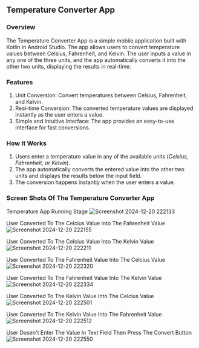 ## Temperature Converter App

### Overview
The Temperature Converter App is a simple mobile application built with Kotlin in Android Studio. The app allows users to convert temperature values between Celsius, Fahrenheit, and Kelvin. The user inputs a value in any one of the three units, and the app automatically converts it into the other two units, displaying the results in real-time.

### Features
1) Unit Conversion: Convert temperatures between Celsius, Fahrenheit, and Kelvin.
2) Real-time Conversion: The converted temperature values are displayed instantly as the user enters a value.
3) Simple and Intuitive Interface: The app provides an easy-to-use interface for fast conversions.

### How It Works
1) Users enter a temperature value in any of the available units (_Celsius, Fahrenheit, or Kelvin_).
2) The app automatically converts the entered value into the other two units and displays the results below the input field.
3) The conversion happens instantly when the user enters a value.

### Screen Shots Of The Temperature Converter App

Temperature App Running Stage
![Screenshot 2024-12-20 222133](https://github.com/user-attachments/assets/0788a381-f49f-4418-a163-f7bae820215c)

User Converted To The Celcius Value Into The Fahrenheit Value
![Screenshot 2024-12-20 222155](https://github.com/user-attachments/assets/c74f6312-618a-47c4-8634-de0c5f3add0e)

User Converted To The Celcius Value Into The Kelvin Value
![Screenshot 2024-12-20 222211](https://github.com/user-attachments/assets/ebeedf0e-fa73-4195-91bb-2c91a56fd9a3)

User Converted To The Fahrenheit Value Into The Celcius Value
![Screenshot 2024-12-20 222320](https://github.com/user-attachments/assets/281f6601-bba5-459d-afbe-8031e9f9be44)

User Converted To The Fahrenheit Value Into The Kelvin Value
![Screenshot 2024-12-20 222334](https://github.com/user-attachments/assets/41d50e87-878f-4e75-80c9-5f5a766b4fe6)

User Converted To The Kelvin Value Into The Celcius Value
![Screenshot 2024-12-20 222501](https://github.com/user-attachments/assets/ac8f9ff1-fc02-478c-955a-9521326d42a9)

User Converted To The Kelvin Value Into The Fahrenheit Value
![Screenshot 2024-12-20 222512](https://github.com/user-attachments/assets/d661d972-6070-4ca1-a31a-a99f5376a085)

User Dosen't Enter The Value In Text Field Then Press The Convert Button
![Screenshot 2024-12-20 222550](https://github.com/user-attachments/assets/632f569f-2018-40a8-aacb-3cd711d83842)

